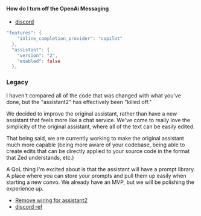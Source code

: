
#### How do I turn off the OpenAi Messaging

- [discord](https://discord.com/channels/869392257814519848/1250470360139300934/1268280325025304688)

```rust
"features": {
    "inline_completion_provider": "copilot"
  },
  "assistant": {
    "version": "2",
    "enabled": false
  },
```

### Legacy

I haven't compared all of the code that was changed with what you've done, but the "assistant2" has effectively been "killed off."

We decided to improve the original assistant, rather than have a new assistant that feels more like a chat service. We've come to really love the simplicity of the original assistant, where all of the text can be easily edited.

That being said, we are currently working to make the original assistant much more capable (being more aware of your codebase, being able to create edits that can be directly applied to your source code in the format that Zed understands, etc.)

A QoL thing I'm excited about is that the assistant will have a prompt library. A place where you can store your prompts and pull them up easily when starting a new convo. We already have an MVP, but we will be polishing the experience up.

- [Remove wiring for assistant2](https://github.com/zed-industries/zed/pull/11940)
- [discord ref](https://discord.com/channels/869392257814519848/873293828805771284/1242209152806420603)
